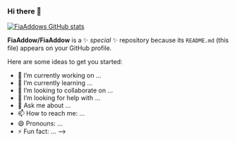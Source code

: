 ### Hi there 👋
[![FiaAddows GitHub stats](https://github-readme-stats.vercel.app/api?username=FiaAddow)](https://github.com/FiaAddow/github-readme-stats)

**FiaAddow/FiaAddow** is a ✨ _special_ ✨ repository because its `README.md` (this file) appears on your GitHub profile.

Here are some ideas to get you started:

- 🔭 I’m currently working on ...
- 🌱 I’m currently learning ...
- 👯 I’m looking to collaborate on ...
- 🤔 I’m looking for help with ...
- 💬 Ask me about ...
- 📫 How to reach me: ...
- 😄 Pronouns: ...
- ⚡ Fun fact: ...
-->
